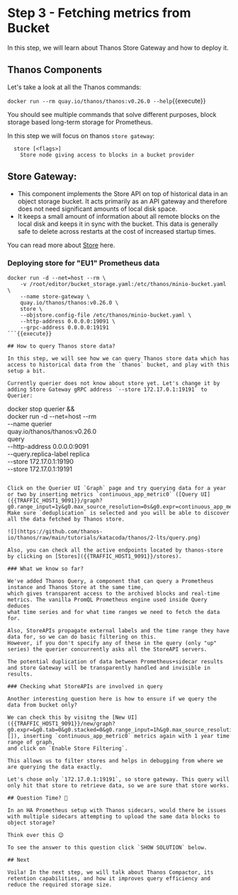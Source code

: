 # Step 3 - Fetching metrics from Bucket

In this step, we will learn about Thanos Store Gateway and how to deploy it.

## Thanos Components

Let's take a look at all the Thanos commands:

```docker run --rm quay.io/thanos/thanos:v0.26.0 --help```{{execute}}

You should see multiple commands that solve different purposes, block storage based long-term storage for Prometheus.

In this step we will focus on thanos `store gateway`:

```
  store [<flags>]
    Store node giving access to blocks in a bucket provider
```

## Store Gateway:

* This component implements the Store API on top of historical data in an object storage bucket. It acts primarily as an API gateway and therefore does not need
significant amounts of local disk space.
* It keeps a small amount of information about all remote blocks on the local disk and keeps it in sync with the bucket.
This data is generally safe to delete across restarts at the cost of increased startup times.

You can read more about [Store](https://thanos.io/tip/components/store.md/) here.

### Deploying store for "EU1" Prometheus data

```
docker run -d --net=host --rm \
    -v /root/editor/bucket_storage.yaml:/etc/thanos/minio-bucket.yaml \
    --name store-gateway \
    quay.io/thanos/thanos:v0.26.0 \
    store \
    --objstore.config-file /etc/thanos/minio-bucket.yaml \
    --http-address 0.0.0.0:19091 \
    --grpc-address 0.0.0.0:19191
```{{execute}}

## How to query Thanos store data?

In this step, we will see how we can query Thanos store data which has access to historical data from the `thanos` bucket, and play with this setup a bit.

Currently querier does not know about store yet. Let's change it by adding Store Gateway gRPC address `--store 172.17.0.1:19191` to Querier:

```
docker stop querier && \
docker run -d --net=host --rm \
   --name querier \
   quay.io/thanos/thanos:v0.26.0 \
   query \
   --http-address 0.0.0.0:9091 \
   --query.replica-label replica \
   --store 172.17.0.1:19190 \
   --store 172.17.0.1:19191
```{{execute}}

Click on the Querier UI `Graph` page and try querying data for a year or two by inserting metrics `continuous_app_metric0` ([Query UI]({{TRAFFIC_HOST1_9091}}/graph?g0.range_input=1y&g0.max_source_resolution=0s&g0.expr=continuous_app_metric0&g0.tab=0)). Make sure `deduplication` is selected and you will be able to discover all the data fetched by Thanos store.

![](https://github.com/thanos-io/thanos/raw/main/tutorials/katacoda/thanos/2-lts/query.png)

Also, you can check all the active endpoints located by thanos-store by clicking on [Stores]({{TRAFFIC_HOST1_9091}}/stores).

### What we know so far?

We've added Thanos Query, a component that can query a Prometheus instance and Thanos Store at the same time,
which gives transparent access to the archived blocks and real-time metrics. The vanilla PromQL Prometheus engine used inside Query deduces
what time series and for what time ranges we need to fetch the data for.

Also, StoreAPIs propagate external labels and the time range they have data for, so we can do basic filtering on this.
However, if you don't specify any of these in the query (only "up" series) the querier concurrently asks all the StoreAPI servers.

The potential duplication of data between Prometheus+sidecar results and store Gateway will be transparently handled and invisible in results.

### Checking what StoreAPIs are involved in query

Another interesting question here is how to ensure if we query the data from bucket only?

We can check this by visitng the [New UI]({{TRAFFIC_HOST1_9091}}/new/graph?g0.expr=&g0.tab=0&g0.stacked=0&g0.range_input=1h&g0.max_source_resolution=0s&g0.deduplicate=1&g0.partial_response=0&g0.store_matches=[]), inserting `continuous_app_metric0` metrics again with 1 year time range of graph,
and click on `Enable Store Filtering`.

This allows us to filter stores and helps in debugging from where we are querying the data exactly.

Let's chose only `172.17.0.1:19191`, so store gateway. This query will only hit that store to retrieve data, so we are sure that store works.

## Question Time? 🤔

In an HA Prometheus setup with Thanos sidecars, would there be issues with multiple sidecars attempting to upload the same data blocks to object storage?

Think over this 😉

To see the answer to this question click `SHOW SOLUTION` below.

## Next

Voila! In the next step, we will talk about Thanos Compactor, its retention capabilities, and how it improves query efficiency and reduce the required storage size.
